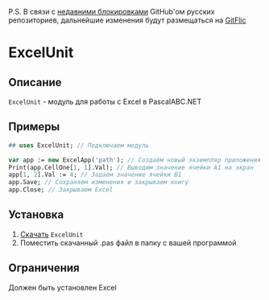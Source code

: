 P.S. В связи с [недавними блокировками](https://habr.com/ru/news/t/661113/) GitHub'ом русских репозиториев, дальнейшие изменения будут размещаться на [GitFlic](https://gitflic.ru/project/samurai/excelunit)

# ExcelUnit

## Описание

`ExcelUnit` - модуль для работы с Excel в PascalABC.NET

## Примеры

```pas
## uses ExcelUnit; // Подключаем модуль

var app := new ExcelApp('path'); // Создаём новый экземпляр приложения с нужной книгой
Print(app.CellOne[1, 1].Val); // Выводим значение ячейки А1 на экран
app[1, 2].Val := 4; // Задаём значение ячейки В1
app.Save; // Сохраняем изменения и закрываем книгу
app.Close; // Закрываем Excel
```

## Установка

1. [Скачать](https://github.com/samuraiGH/ExcelUnit/releases/download/v1.0/ExcelUnit.pas) `ExcelUnit`
2. Поместить скачанный .pas файл в папку с вашей программой

## Ограничения

Должен быть установлен Excel
